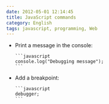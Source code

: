 ```yaml
---
date: 2012-05-01 12:14:45
title: JavaScript commands
category: English
tags: javascript, programming, Web
---
```


  * Print a message in the console:

        ```javascript
        console.log("Debugging message");
        ```

  * Add a breakpoint:

        ```javascript
        debugger;
        ```

